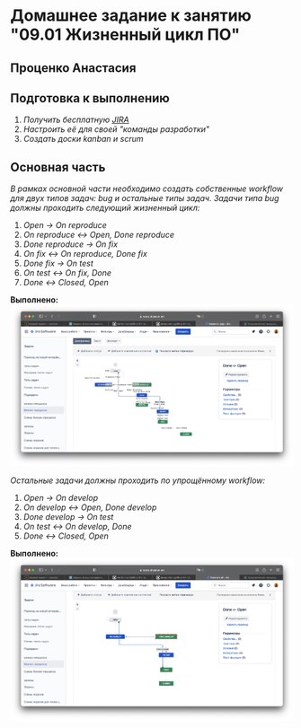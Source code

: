# Домашнее задание к занятию "09.01 Жизненный цикл ПО"
## Проценко Анастасия
## Подготовка к выполнению
1. *Получить бесплатную [JIRA](https://www.atlassian.com/ru/software/jira/free)*
2. *Настроить её для своей "команды разработки"*
3. *Создать доски kanban и scrum*

## Основная часть
*В рамках основной части необходимо создать собственные workflow для двух типов задач: bug и остальные типы задач. Задачи типа bug должны проходить следующий жизненный цикл:*
1. *Open -> On reproduce*
2. *On reproduce <-> Open, Done reproduce*
3. *Done reproduce -> On fix*
4. *On fix <-> On reproduce, Done fix*
5. *Done fix -> On test*
6. *On test <-> On fix, Done*
7. *Done <-> Closed, Open*

**Выполнено:**  
![Workflow_bug](./img/bugs.png)

*Остальные задачи должны проходить по упрощённому workflow:*
1. *Open -> On develop*
2. *On develop <-> Open, Done develop*
3. *Done develop -> On test*
4. *On test <-> On develop, Done*
5. *Done <-> Closed, Open*

**Выполнено:**  
![Workflow](./img/all.png)
